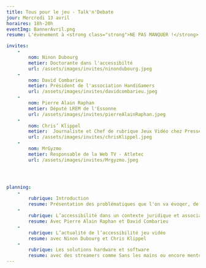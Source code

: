```yaml
---
title: Tous pour le jeu - Talk'n'Debate
jour: Mercredi 13 avril
horaires: 18h-20h
eventImg: BannerAvril.png
resume: L'évènement à <strong class="strong">NE PAS MANQUER !</strong> Nous répondrons davantage aux problèmes abordés lors du live précédent et ce en compagnie de <strong class="strong">grands acteurs de l'accessibilité </strong>dans les jeux vidéo. L'objectif est de toucher le plus de monde quant à <strong class="strong">l'inclusion </strong>des personnes en <strong class="strong">situation de handicap </strong>(plus précisément de handicap moteur) sur la scène des joueurs au même titre que n'importe quel autre <strong class="strong">gamer !</strong>

invites:
    -
        nom: Ninon Dubourg
        metier: Doctorante dans l'accessibilté
        url: /assets/images/invites/ninondubourg.jpeg
    -
        nom: David Combarieu
        metier: Président de l'association HandiGamers
        url: /assets/images/invites/davidcombarieu.jpeg
    -
        nom: Pierre Alain Raphan
        metier: Député LREM de l'Essonne
        url: /assets/images/invites/pierreAlainRaphan.jpeg
    -
        nom: Chris’ Klippel
        metier:  Journaliste et Chef de rubrique Jeux Vidéo chez PresseCitron/Président association NSTG
        url: /assets/images/invites/chrisKlippel.jpeg
    -
        nom: MrGyzmo
        metier: Responsable de la Web TV - Atletec
        url: /assets/images/invites/Mrgyzmo.jpeg




planning:
    -
        rubrique: Introduction
        resume: Présentation des problématiques que l'on va évoqer, de l'équipe et de nos invités.
    -
        rubrique: L’accessibilité dans un contexte juridique et associatif
        resume: Avec Pierre Alain Raphan et David Combarieu
    -
        rubrique: L’actualité de l’accessibilité jeu vidéo
        resume: avec Ninon Dubourg et Chris Klippel
    -
        rubrique: Les solutions hardware et software
        resume: avec des streamers comme Sans les mains ou encore menton Tv ainsi que des concepteurs
---
```

